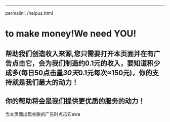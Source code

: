 ---
permalinl: /helpus.html

# to make money!We need YOU! 

## 帮助我们创造收入来源,您只需要打开本页面并在有广告点击它，会为我们制造约0.1元的收入，要知道积少成多(每日50点击量*30天*0.1元每次≈150元)，你的支持就是我们最大的动力！

## 你的帮助将会是我们提供更优质的服务的动力！

当本页面出现谷歌的广告时点击它awa
